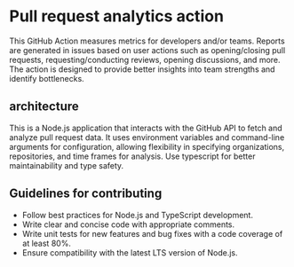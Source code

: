 # Pull request analytics action

This GitHub Action measures metrics for developers and/or teams. Reports are generated in issues based on user actions such as opening/closing pull requests, requesting/conducting reviews, opening discussions, and more. The action is designed to provide better insights into team strengths and identify bottlenecks.

## architecture
This is a Node.js application that interacts with the GitHub API to fetch and analyze pull request data. It uses environment variables and command-line arguments for configuration, allowing flexibility in specifying organizations, repositories, and time frames for analysis.
Use typescript for better maintainability and type safety.


## Guidelines for contributing
- Follow best practices for Node.js and TypeScript development.
- Write clear and concise code with appropriate comments.
- Write unit tests for new features and bug fixes with a code coverage of at least 80%.
- Ensure compatibility with the latest LTS version of Node.js.